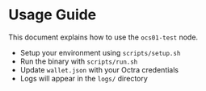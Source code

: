 # Usage Guide

This document explains how to use the `ocs01-test` node.

- Setup your environment using `scripts/setup.sh`
- Run the binary with `scripts/run.sh`
- Update `wallet.json` with your Octra credentials
- Logs will appear in the `logs/` directory
